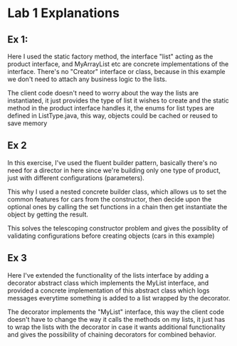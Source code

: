 # Lab 1 Explanations

## Ex 1:

Here I used the static factory method, the interface "list" acting as the product interface, 
and MyArrayList etc are concrete implementations of the interface. There's no "Creator" interface 
or class, because in this example we don't need to attach any business logic to the lists.

The client code doesn't need to worry about the way the lists are instantiated,
it just provides the type of list it wishes to create and the static method in the 
product interface handles it, the enums for list types are defined in ListType.java, 
this way, objects could be cached or reused to save memory

## Ex 2


In this exercise, I've used the fluent builder pattern, basically there's no need for a director in 
here since we're building only one type of product, just with different configurations (parameters).

This why I used a nested concrete builder class, which allows us to set the common features for cars from the constructor,
then decide upon the optional ones by calling the set functions in a chain then get instantiate the object by getting the result.

This solves the telescoping constructor problem and gives the possiblity of validating configurations before creating
objects (cars in this example)


## Ex 3

Here I've extended the functionality of the lists interface by adding a decorator abstract class which
implements the MyList interface, and provided a concrete implementation of this abstract class which logs
messages everytime something is added to a list wrapped by the decorator.

The decorator implements the "MyList" interface, this way the client code doesn't have to change the way it calls the methods on my lists, it just has to
wrap the lists with the decorator in case it wants additional functionality and gives the possibility of chaining decorators for combined behavior.